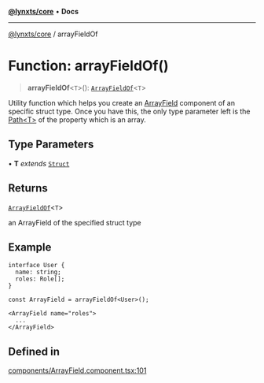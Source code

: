 [**@lynxts/core**](../README.md) • **Docs**

***

[@lynxts/core](../README.md) / arrayFieldOf

# Function: arrayFieldOf()

> **arrayFieldOf**\<`T`\>(): [`ArrayFieldOf`](../type-aliases/ArrayFieldOf.md)\<`T`\>

Utility function which helps you create an [ArrayField](ArrayField.md) component of
an specific struct type. Once you have this, the only type parameter left is
the [Path\<T\>](../type-aliases/Path.md) of the property which is an array.

## Type Parameters

• **T** *extends* [`Struct`](../type-aliases/Struct.md)

## Returns

[`ArrayFieldOf`](../type-aliases/ArrayFieldOf.md)\<`T`\>

an ArrayField of the specified struct type

## Example

```
interface User {
  name: string;
  roles: Role[];
}

const ArrayField = arrayFieldOf<User>();

<ArrayField name="roles">
  ...
</ArrayField>
```

## Defined in

[components/ArrayField.component.tsx:101](https://github.com/JoseLion/lynxts/blob/main/packages/core/src/lib/components/ArrayField.component.tsx#L101)
